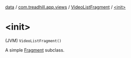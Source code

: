 [data](../../index.md) / [com.treadhill.app.views](../index.md) / [VideoListFragment](index.md) / [&lt;init&gt;](./-init-.md)

# &lt;init&gt;

(JVM) `VideoListFragment()`

A simple [Fragment](#) subclass.

